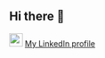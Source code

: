 ## Hi there 👋
<img width="24" height="24" src="https://github.com/user-attachments/assets/9338cd56-4757-4b25-914e-c223b0a9958f" /> [My LinkedIn profile](https://www.linkedin.com/in/ilya-emelyanov-259b15128/)


<!--
**P4radise/p4radise** is a ✨ _special_ ✨ repository because its `README.md` (this file) appears on your GitHub profile.

Here are some ideas to get you started:

- 🔭 I’m currently working on ...
- 🌱 I’m currently learning ...
- 👯 I’m looking to collaborate on ...
- 🤔 I’m looking for help with ...
- 💬 Ask me about ...
- 📫 How to reach me: ...
- 😄 Pronouns: ...
- ⚡ Fun fact: ...
-->
